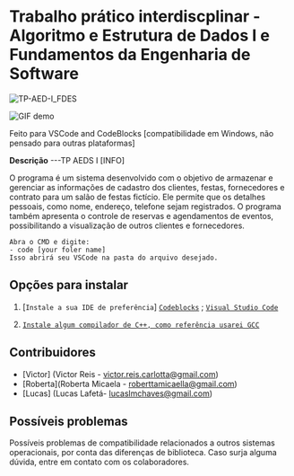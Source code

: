 # Trabalho prático interdiscplinar - Algoritmo e Estrutura de Dados I e Fundamentos da Engenharia de Software

![TP-AED-I_FDES](https://cdn.discordapp.com/attachments/912077509850447922/1123678246605684807/sexting.gif)





![GIF demo](https://cdn.discordapp.com/attachments/912077509850447922/1123678261952663572/star.gif)

Feito para VSCode and CodeBlocks [compatibilidade em Windows, não pensado para outras plataformas]

**Descrição**
---TP AEDS I [INFO]

O programa é um sistema desenvolvido com o objetivo de armazenar e gerenciar as informações de cadastro dos clientes, festas, fornecedores e contrato para um salão de festas fictício. Ele permite que os detalhes pessoais, como nome, endereço, telefone sejam registrados. O programa também apresenta o controle de reservas e agendamentos de eventos, possibilitando a visualização de outros clientes e fornecedores. 

```
Abra o CMD e digite:
- code [your foler name]
Isso abrirá seu VSCode na pasta do arquivo desejado.

```

**Opções para instalar**
---

1.  [`Instale a sua IDE de preferência`]
    [`Codeblocks`](https://www.codeblocks.org/downloads/) ; [`Visual Studio Code`](https://code.visualstudio.com)

2. [`Instale algum compilador de C++, como referência usarei GCC`](https://gcc.gnu.org)
   
    


**Contribuidores**
---
+ [Victor] (Victor Reis - victor.reis.carlotta@gmail.com)
+ [Roberta](Roberta Micaela - roberttamicaella@gmail.com) 
+ [Lucas] (Lucas Lafetá- lucaslmchaves@gmail.com)


**Possíveis problemas**
---

Possíveis problemas de compatibilidade relacionados a outros sistemas operacionais, por conta das diferenças de biblioteca. Caso surja alguma dúvida, entre em contato com os colaboradores.

